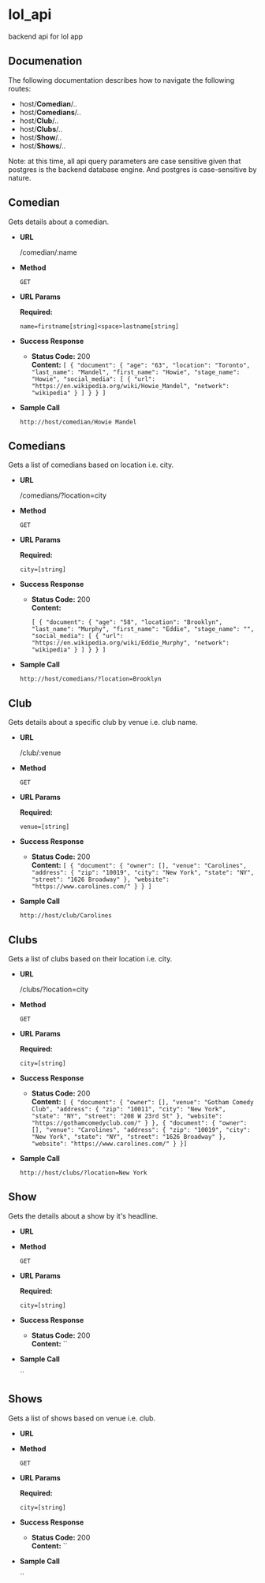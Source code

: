 # lol_api
backend api for lol app

Documenation
---
The following documentation describes how to navigate the following routes:
* host/**Comedian**/..
* host/**Comedians**/..
* host/**Club**/..
* host/**Clubs**/..
* host/**Show**/..
* host/**Shows**/..

Note: at this time, all api query parameters are case sensitive given that postgres is the backend database engine.  And postgres is case-sensitive by nature. 

Comedian
---
Gets details about a comedian.

* **URL**

    /comedian/:name
    
* **Method**

    `GET`
    
*  **URL Params**

   **Required:**
 
   `name=firstname[string]<space>lastname[string]`

* **Success Response** 

  * **Status Code:** 200 <br />
    **Content:** 
    `[
        {
            "document": {
                "age": "63",
                "location": "Toronto",
                "last_name": "Mandel",
                "first_name": "Howie",
                "stage_name": "Howie",
                "social_media": [
                    {
                        "url": "https://en.wikipedia.org/wiki/Howie_Mandel",
                        "network": "wikipedia"
                    }
                ]
            }
        }
    ]`

* **Sample Call** 

    `http://host/comedian/Howie Mandel`

Comedians
---
Gets a list of comedians based on location i.e. city. 

* **URL**

    /comedians/?location=city

* **Method**

    `GET`
    
*  **URL Params**

   **Required:**
 
   `city=[string]`
    
* **Success Response**

  * **Status Code:** 200 <br />
    **Content:**
    
    `[
        {
            "document": {
                "age": "58",
                "location": "Brooklyn",
                "last_name": "Murphy",
                "first_name": "Eddie",
                "stage_name": "",
                "social_media": [
                    {
                        "url": "https://en.wikipedia.org/wiki/Eddie_Murphy",
                        "network": "wikipedia"
                    }
                ]
            }
        }
    ]`

* **Sample Call** 

    `http://host/comedians/?location=Brooklyn`

Club
---
Gets details about a specific club by venue i.e. club name.

* **URL**

    /club/:venue

* **Method**

    `GET`
    
*  **URL Params**

   **Required:**
 
   `venue=[string]`
    
* **Success Response**

  * **Status Code:** 200 <br />
    **Content:**
    `[
        {
            "document": {
                "owner": [],
                "venue": "Carolines",
                "address": {
                    "zip": "10019",
                    "city": "New York",
                    "state": "NY",
                    "street": "1626 Broadway"
                },
                "website": "https://www.carolines.com/"
            }
        }
    ]`

* **Sample Call** 

    `http://host/club/Carolines`

Clubs
---
Gets a list of clubs based on their location i.e. city.

* **URL**

    /clubs/?location=city

* **Method**

    `GET`
    
*  **URL Params**

   **Required:**
 
   `city=[string]`
    
* **Success Response**

  * **Status Code:** 200 <br />
    **Content:**
    `[
    {
        "document": {
            "owner": [],
            "venue": "Gotham Comedy Club",
            "address": {
                "zip": "10011",
                "city": "New York",
                "state": "NY",
                "street": "208 W 23rd St"
            },
            "website": "https://gothamcomedyclub.com/"
        }
    },
    {
        "document": {
            "owner": [],
            "venue": "Carolines",
            "address": {
                "zip": "10019",
                "city": "New York",
                "state": "NY",
                "street": "1626 Broadway"
            },
            "website": "https://www.carolines.com/"
        }
    }]` 

* **Sample Call**

    `http://host/clubs/?location=New York`

Show
---
Gets the details about a show by it's headline.

* **URL**

* **Method**

    `GET`
    
*  **URL Params**

   **Required:**
 
   `city=[string]`
    
* **Success Response**

  * **Status Code:** 200 <br />
    **Content:**
    `` 

* **Sample Call** 

    ``

Shows
---
Gets a list of shows based on venue i.e. club.

* **URL**

* **Method**

    `GET`
    
*  **URL Params**

   **Required:**
 
   `city=[string]`
    
* **Success Response**

  * **Status Code:** 200 <br />
    **Content:**
    `` 

* **Sample Call** 

    ``
